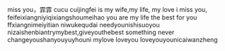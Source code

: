 miss you，霏霏
cucu
cuijingfei is my wife,my life, my love
i miss you, feifeixiangniyiqixiangshoumeihao
you are my life
the best for you ffxiangnimeiyitian
niwukequdai
needyounishisuoyou
nizaishenbiantrymybest,giveyouthebest
something never changeyoushanyouyuyhouni
mylove
loveyou
loveyouyounicaiwanzheng
